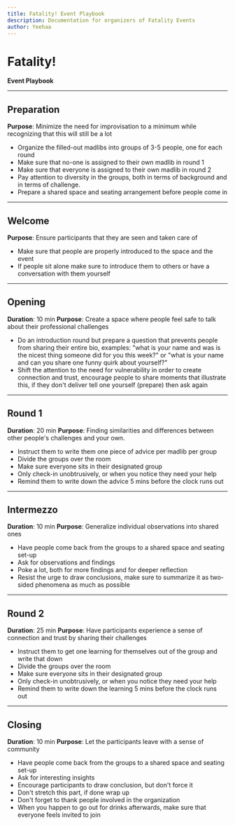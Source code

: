 ```yaml
---
title: Fatality! Event Playbook
description: Documentation for organizers of Fatality Events
author: Yeehaa
---
```

# Fatality! 
**Event Playbook**

---

## Preparation

**Purpose**: Minimize the need for improvisation to a minimum while recognizing that this will still be a lot

- Organize the filled-out madlibs into groups of 3-5 people, one for each round
- Make sure that no-one is assigned to their own madlib in round 1
- Make sure that everyone is assigned to their own madlib in round 2
- Pay attention to diversity in the groups, both in terms of background and in terms of challenge.
- Prepare a shared space and seating arrangement before people come in

---

## Welcome

**Purpose**: Ensure participants that they are seen and taken care of

- Make sure that people are properly introduced to the space and the event 
- If people sit alone make sure to introduce them to others or have a conversation with them yourself

---

## Opening 

**Duration**: 10 min
**Purpose**: Create a space where people feel safe to talk about their professional challenges

- Do an introduction round but prepare a question that prevents people from sharing their entire bio, examples: "what is your name and was is the nicest thing someone did for you this week?" or "what is your name and can you share one funny quirk about yourself?"
- Shift the attention to the need for vulnerability in order to create connection and trust, encourage people to share moments that illustrate this, if they don't deliver tell one yourself (prepare) then ask again

---

## Round 1

**Duration**: 20 min
**Purpose**: Finding similarities and differences between other people's challenges and your own.

- Instruct them to write them one piece of advice per madlib per group 
- Divide the groups over the room
- Make sure everyone sits in their designated group
- Only check-in unobtrusively, or when you notice they need your help
- Remind them to write down the advice 5 mins before the clock runs out

---

## Intermezzo 

**Duration**: 10 min
**Purpose**: Generalize individual observations into shared ones

- Have people come back from the groups to a shared space and seating set-up
- Ask for observations and findings
- Poke a lot, both for more findings and for deeper reflection
- Resist the urge to draw conclusions, make sure to summarize it as two-sided phenomena as much as possible

---

## Round 2

**Duration**: 25 min
**Purpose**: Have participants experience a sense of connection and trust by sharing their challenges

- Instruct them to get one learning for themselves out of the group and write that down 
- Divide the groups over the room
- Make sure everyone sits in their designated group
- Only check-in unobtrusively, or when you notice they need your help
- Remind them to write down the learning 5 mins before the clock runs out

---

## Closing

**Duration**: 10 min
**Purpose**: Let the participants leave with a sense of community

- Have people come back from the groups to a shared space and seating set-up
- Ask for interesting insights
- Encourage participants to draw conclusion, but don't force it
- Don't stretch this part, if done wrap up
- Don't forget to thank people involved in the organization
- When you happen to go out for drinks afterwards, make sure that everyone feels invited to join
